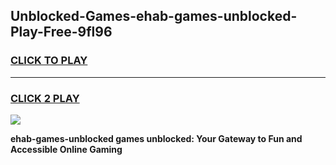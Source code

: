 
## Unblocked-Games-ehab-games-unblocked-Play-Free-9fl96
<h3>
<a href="https://premium76.site?title=ehab-games-unblocked&ref=10A">CLICK TO PLAY</a></h3>
<hr>

<h3>
<a href="https://premium76.site?title=ehab-games-unblocked&ref=10A">CLICK 2 PLAY</a>
  
</h3>

<a href="https://premium76.site?title=ehab-games-unblocked&ref=10A"><img src="https://clearcache.store/games.png"></a>


**ehab-games-unblocked games unblocked: Your Gateway to Fun and Accessible Online Gaming**
